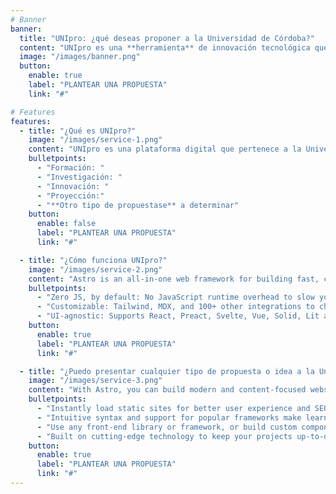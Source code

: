 ```yaml
---
# Banner
banner:
  title: "UNIpro: ¿qué deseas proponer a la Universidad de Córdoba?"
  content: "UNIpro es una **herramienta** de innovación tecnológica que permita trasladar a la Universidad las **demandas de formación,investigación, proyección e innovación** que genera el territorio de la provincia de Córdoba a través de sus comarcas, sectores profesionales y tejido asociativo."
  image: "/images/banner.png"
  button:
    enable: true
    label: "PLANTEAR UNA PROPUESTA"
    link: "#"

# Features
features:
  - title: "¿Qué es UNIpro?"
    image: "/images/service-1.png"
    content: "UNIpro es una plataforma digital que pertenece a la Universidad de Córdoba, con el objetivo de permitir que cualquier usuari@ pueda plantear una petición o hacer una propuesta a la UCO. Estamos aquí para escucharte:"
    bulletpoints:
      - "Formación: "
      - "Investigación: "
      - "Innovación: "
      - "Proyección:"
      - "**Otro tipo de propuestase** a determinar"
    button:
      enable: false
      label: "PLANTEAR UNA PROPUESTA"
      link: "#"

  - title: "¿Cómo funciona UNIpro?"
    image: "/images/service-2.png"
    content: "Astro is an all-in-one web framework for building fast, content-focused websites. It offers a range of exciting features for developers and website creators. Some of the key features are:"
    bulletpoints:
      - "Zero JS, by default: No JavaScript runtime overhead to slow you down."
      - "Customizable: Tailwind, MDX, and 100+ other integrations to choose from."
      - "UI-agnostic: Supports React, Preact, Svelte, Vue, Solid, Lit and more."
    button:
      enable: true
      label: "PLANTEAR UNA PROPUESTA"
      link: "#"

  - title: "¿Puedo presentar cualquier tipo de propuesta o idea a la Universidad de Córdoba?"
    image: "/images/service-3.png"
    content: "With Astro, you can build modern and content-focused websites without sacrificing performance or ease of use."
    bulletpoints:
      - "Instantly load static sites for better user experience and SEO."
      - "Intuitive syntax and support for popular frameworks make learning and using Astro a breeze."
      - "Use any front-end library or framework, or build custom components, for any project size."
      - "Built on cutting-edge technology to keep your projects up-to-date with the latest web standards."
    button:
      enable: true
      label: "PLANTEAR UNA PROPUESTA"
      link: "#"
---
```


